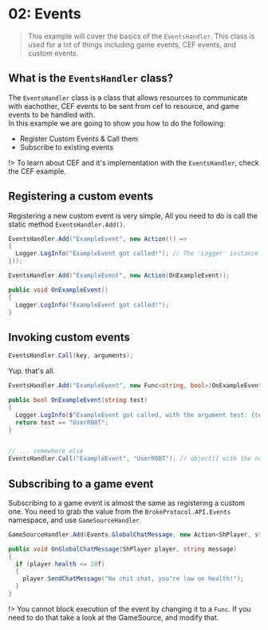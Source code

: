 # 02: Events

> This example will cover the basics of the ``EventsHandler``. This class is used for a lot of things including game events, CEF events, and custom events.

## What is the ``EventsHandler`` class?
The ``EventsHandler`` class is a class that allows resources to communicate with eachother, CEF events to be sent from cef to resource, and game events to be handled with.  
In this example we are going to show you how to do the following:
- Register Custom Events & Call them
- Subscribe to existing events

!> To learn about CEF and it's implementation with the ``EventsHandler``, check the CEF example.

## Registering a custom events
Registering a new custom event is very simple, All you need to do is call the static method ``EventsHandler.Add()``.
```csharp
EventsHandler.Add("ExampleEvent", new Action(() => 
{
  Logger.LogInfo("ExampleEvent got called!"); // The 'Logger' instance is a class from BP-CoreLib. Using 'Debug.Log()' here will work just fine too.
}));
```

```csharp
EventsHandler.Add("ExampleEvent", new Action(OnExampleEvent));

public void OnExampleEvent()
{
  Logger.LogInfo("ExampleEvent got called!");
}
```

## Invoking custom events
```csharp
EventsHandler.Call(key, arguments);
```
Yup. that's all.
```csharp
EventsHandler.Add("ExampleEvent", new Func<string, bool>(OnExampleEvent));

public bool OnExampleEvent(string test)
{
  Logger.LogInfo($"ExampleEvent got called, with the argument test: {test}");
  return test == "UserR00T";
}


// ... somewhere else
EventsHandler.Call("ExampleEvent", "UserR00T"); // object[] with the return values of all event subscribers
```

## Subscribing to a game event
Subscribing to a game event is almost the same as registering a custom one. You need to grab the value from the ``BrokeProtocol.API.Events`` namespace, and use `GameSourceHandler`.
```csharp
GameSourceHandler.Add(Events.GlobalChatMessage, new Action<ShPlayer, string>(OnGlobalChatMessage));

public void OnGlobalChatMessage(ShPlayer player, string message)
{
  if (player.health <= 20f) 
  {
    player.SendChatMessage("No chit chat, you're low on health!");
  }
}
```

!> You cannot block execution of the event by changing it to a `Func`. If you need to do that take a look at the GameSource, and modify that.